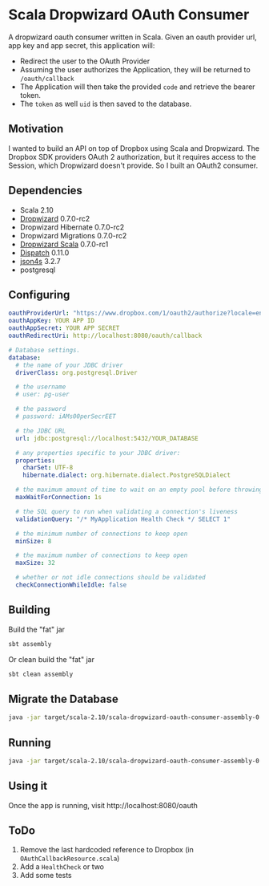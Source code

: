 # Scala Dropwizard OAuth Consumer

A dropwizard oauth consumer written in Scala. Given an oauth provider url, app key and app secret, this application will:
 * Redirect the user to the OAuth Provider
 * Assuming the user authorizes the Application, they will be returned to `/oauth/callback`
 * The Application will then take the provided `code` and retrieve the bearer token.
 * The `token` as well `uid` is then saved to the database.

## Motivation

I wanted to build an API on top of Dropbox using Scala and Dropwizard. The Dropbox SDK providers OAuth 2 authorization, but it requires access to the Session, which Dropwizard doesn't provide. So I built an OAuth2 consumer.

## Dependencies

 * Scala 2.10
 * [Dropwizard](http://dropwizard.github.io/dropwizard/) 0.7.0-rc2
 * Dropwizard Hibernate 0.7.0-rc2
 * Dropwizard Migrations 0.7.0-rc2
 * [Dropwizard Scala](https://github.com/bretthoerner/dropwizard-scala) 0.7.0-rc1
 * [Dispatch](http://dispatch.databinder.net/Dispatch.html) 0.11.0
 * [json4s](https://github.com/json4s/json4s) 3.2.7
 * postgresql

## Configuring
```yaml
oauthProviderUrl: "https://www.dropbox.com/1/oauth2/authorize?locale=en_US&client_id=%s&redirect_uri=%s&response_type=code"
oauthAppKey: YOUR APP ID
oauthAppSecret: YOUR APP SECRET
oauthRedirectUri: http://localhost:8080/oauth/callback

# Database settings.
database:
  # the name of your JDBC driver
  driverClass: org.postgresql.Driver

  # the username
  # user: pg-user

  # the password
  # password: iAMs00perSecrEET

  # the JDBC URL
  url: jdbc:postgresql://localhost:5432/YOUR_DATABASE

  # any properties specific to your JDBC driver:
  properties:
    charSet: UTF-8
    hibernate.dialect: org.hibernate.dialect.PostgreSQLDialect

  # the maximum amount of time to wait on an empty pool before throwing an exception
  maxWaitForConnection: 1s

  # the SQL query to run when validating a connection's liveness
  validationQuery: "/* MyApplication Health Check */ SELECT 1"

  # the minimum number of connections to keep open
  minSize: 8

  # the maximum number of connections to keep open
  maxSize: 32

  # whether or not idle connections should be validated
  checkConnectionWhileIdle: false
```

## Building

Build the "fat" jar

```sh
sbt assembly
```

Or clean build the "fat" jar

```sh
sbt clean assembly
```

## Migrate the Database

```sh
java -jar target/scala-2.10/scala-dropwizard-oauth-consumer-assembly-0.1.jar db migrate config.yml
```

## Running

```sh
java -jar target/scala-2.10/scala-dropwizard-oauth-consumer-assembly-0.1.jar server config.yml
```

## Using it

Once the app is running, visit http://localhost:8080/oauth

## ToDo

 1. Remove the last hardcoded reference to Dropbox (in `OAuthCallbackResource.scala`)
 2. Add a `HealthCheck` or two
 3. Add some tests